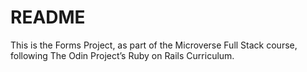 # README

This is the Forms Project, as part of the Microverse Full Stack course, following The Odin Project’s Ruby on Rails Curriculum.
